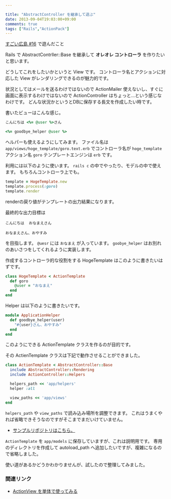 ```yaml
---

title: "AbstractController を継承して遊ぶ"
date: 2013-09-04T19:03:00+09:00
comments: true
tags: ["Rails","ActionPack"]
---
```


[すごい広島 #16](http://great-h.github.io/events/event-016.html) で遊んだこと

Rails で AbstractContrller::Base を継承して **オレオレ コントローラ** を作りたいと思います。

どうしてこれをしたいかというと View です。
コントローラ名とアクションに対応した View がレンダリングできるのが魅力的です。

状況としてはメールを送るわけではないので ActionMailer 使えないし、すぐに画面に表示するわけではないので ActionController はちょっと…という感じなわけです。
どんな状況かというとDBに保存する長文を作成したい時です。

書いたビューはこんな感じ。

```ruby
こんにちは <%= @user %>さん

<%= goodbye_helper @user %>
```

ヘルパーも使えるようにしてみます。
ファイル名は `app/views/hoge_template/goro.text.erb` でコントローラ名が `hoge_template` アクション名 `goro` テンプレートエンジンは `erb` です。

利用には以下のように使います。
`rails c` の中でやったり、モデルの中で使えます。
もちろんコントローラ上でも。

```ruby
template = HogeTemplate.new
template.process(:goro)
template.render
```

renderの戻り値がテンプレートの出力結果になります。

最終的な出力目標は

```
こんにちは  おなまえさん

おなまえさん、おやすみ
```

を目指します。
`@uesr` には `おなまえ` が入っています。
`goobye_helper` はお別れのあいさつをしてくれるように実装します。

作成するコントローラ的な役割をする HogeTemplate はこのように書きたいはずです。

```ruby
class HogeTemplate < ActionTemplate
  def goro
    @user = "おなまえ"
  end
end
```

Helper は以下のように書きたいです。

```ruby
module ApplicationHelper
  def goodbye_helper(user)
    "#{user}さん、おやすみ"
  end
end
```

このようにできる ActionTemplate クラスを作るのが目的です。

その ActienTemplate クラスは下記で動作させることができました。

```ruby
class ActionTemplate < AbstractController::Base
  include AbstractController::Rendering
  include ActionController::Helpers

  helpers_path << 'app/helpers'
  helper :all

  view_paths << 'app/views'
end
```

`helpers_path` や `view_paths` で読み込み場所を調整できます。
これはうまくやれば省略できそうなのですがそこまでまだいけていません。

* [サンプルリポジトリはこちら。](https://github.com/eiel/ActienTemplate)

`ActionTemplate` を `app/models` に保存していますが、これは説明用です。
専用のディレクトリを作成して autoload_path へ追加したいですが、複雑になるので省略しました。

使い道があるかどうかわかりませんが、試したので整理してみました。

### 関連リンク

* [ActionView を単体で使ってみる](/blog/2014/07/18/action-view/)
